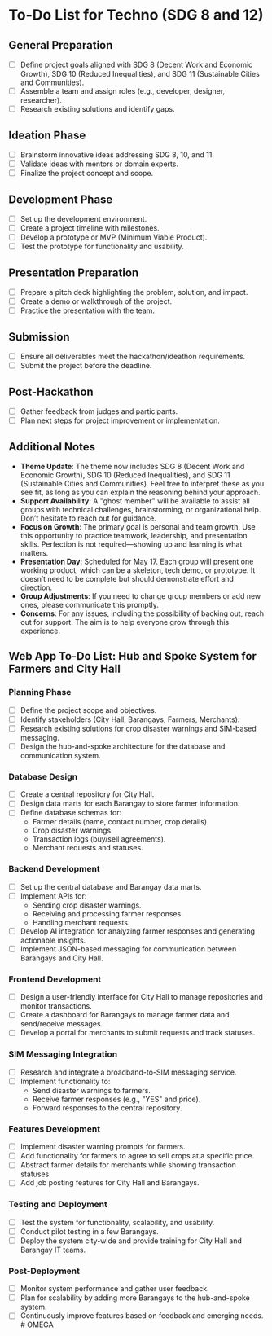 # To-Do List for Techno (SDG 8 and 12)

## General Preparation
- [ ] Define project goals aligned with SDG 8 (Decent Work and Economic Growth), SDG 10 (Reduced Inequalities), and SDG 11 (Sustainable Cities and Communities).
- [ ] Assemble a team and assign roles (e.g., developer, designer, researcher).
- [ ] Research existing solutions and identify gaps.

## Ideation Phase
- [ ] Brainstorm innovative ideas addressing SDG 8, 10, and 11.
- [ ] Validate ideas with mentors or domain experts.
- [ ] Finalize the project concept and scope.

## Development Phase
- [ ] Set up the development environment.
- [ ] Create a project timeline with milestones.
- [ ] Develop a prototype or MVP (Minimum Viable Product).
- [ ] Test the prototype for functionality and usability.

## Presentation Preparation
- [ ] Prepare a pitch deck highlighting the problem, solution, and impact.
- [ ] Create a demo or walkthrough of the project.
- [ ] Practice the presentation with the team.

## Submission
- [ ] Ensure all deliverables meet the hackathon/ideathon requirements.
- [ ] Submit the project before the deadline.

## Post-Hackathon
- [ ] Gather feedback from judges and participants.
- [ ] Plan next steps for project improvement or implementation.

## Additional Notes

- **Theme Update**: The theme now includes SDG 8 (Decent Work and Economic Growth), SDG 10 (Reduced Inequalities), and SDG 11 (Sustainable Cities and Communities). Feel free to interpret these as you see fit, as long as you can explain the reasoning behind your approach.
- **Support Availability**: A "ghost member" will be available to assist all groups with technical challenges, brainstorming, or organizational help. Don’t hesitate to reach out for guidance.
- **Focus on Growth**: The primary goal is personal and team growth. Use this opportunity to practice teamwork, leadership, and presentation skills. Perfection is not required—showing up and learning is what matters.
- **Presentation Day**: Scheduled for May 17. Each group will present one working product, which can be a skeleton, tech demo, or prototype. It doesn’t need to be complete but should demonstrate effort and direction.
- **Group Adjustments**: If you need to change group members or add new ones, please communicate this promptly.
- **Concerns**: For any issues, including the possibility of backing out, reach out for support. The aim is to help everyone grow through this experience.


## Web App To-Do List: Hub and Spoke System for Farmers and City Hall

### Planning Phase
- [ ] Define the project scope and objectives.
- [ ] Identify stakeholders (City Hall, Barangays, Farmers, Merchants).
- [ ] Research existing solutions for crop disaster warnings and SIM-based messaging.
- [ ] Design the hub-and-spoke architecture for the database and communication system.

### Database Design
- [ ] Create a central repository for City Hall.
- [ ] Design data marts for each Barangay to store farmer information.
- [ ] Define database schemas for:
    - Farmer details (name, contact number, crop details).
    - Crop disaster warnings.
    - Transaction logs (buy/sell agreements).
    - Merchant requests and statuses.

### Backend Development
- [ ] Set up the central database and Barangay data marts.
- [ ] Implement APIs for:
    - Sending crop disaster warnings.
    - Receiving and processing farmer responses.
    - Handling merchant requests.
- [ ] Develop AI integration for analyzing farmer responses and generating actionable insights.
- [ ] Implement JSON-based messaging for communication between Barangays and City Hall.

### Frontend Development
- [ ] Design a user-friendly interface for City Hall to manage repositories and monitor transactions.
- [ ] Create a dashboard for Barangays to manage farmer data and send/receive messages.
- [ ] Develop a portal for merchants to submit requests and track statuses.

### SIM Messaging Integration
- [ ] Research and integrate a broadband-to-SIM messaging service.
- [ ] Implement functionality to:
    - Send disaster warnings to farmers.
    - Receive farmer responses (e.g., "YES" and price).
    - Forward responses to the central repository.

### Features Development
- [ ] Implement disaster warning prompts for farmers.
- [ ] Add functionality for farmers to agree to sell crops at a specific price.
- [ ] Abstract farmer details for merchants while showing transaction statuses.
- [ ] Add job posting features for City Hall and Barangays.

### Testing and Deployment
- [ ] Test the system for functionality, scalability, and usability.
- [ ] Conduct pilot testing in a few Barangays.
- [ ] Deploy the system city-wide and provide training for City Hall and Barangay IT teams.

### Post-Deployment
- [ ] Monitor system performance and gather user feedback.
- [ ] Plan for scalability by adding more Barangays to the hub-and-spoke system.
- [ ] Continuously improve features based on feedback and emerging needs.
#   O M E G A  
 